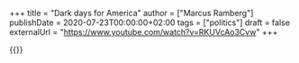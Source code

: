 +++
title = "Dark days for America"
author = ["Marcus Ramberg"]
publishDate = 2020-07-23T00:00:00+02:00
tags = ["politics"]
draft = false
externalUrl = "https://www.youtube.com/watch?v=RKUVcAo3Cvw"
+++

{{<youtube RKUVcAo3Cvw>}}
